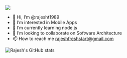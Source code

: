 ![](https://komarev.com/ghpvc/?username=rajesht1989&color=green)

- 👋 Hi, I’m @rajesht1989
- 👀 I’m interested in Mobile Apps
- 🌱 I’m currently learning node.js
- 💞️ I’m looking to collaborate on Software Architecture
- 📫 How to reach me rajeshfreshstart@gmail.com

<!---
rajesht1989/rajesht1989 is a ✨ special ✨ repository because its `README.md` (this file) appears on your GitHub profile.
You can click the Preview link to take a look at your changes.
--->


![Rajesh's GitHub stats](https://github-readme-stats.vercel.app/api?username=rajesht1989&show_icons=true&theme=vue-dark)
